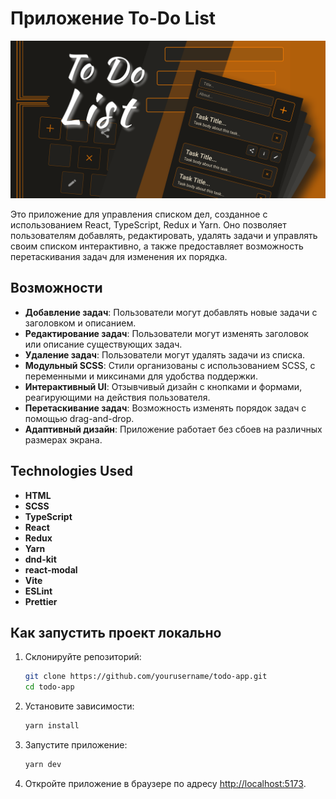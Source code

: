 # Приложение To-Do List

![Coverimage](src/assets/icon/image.png)

Это приложение для управления списком дел, созданное с использованием React, TypeScript, Redux и Yarn. Оно позволяет пользователям добавлять, редактировать, удалять задачи и управлять своим списком интерактивно, а также предоставляет возможность перетаскивания задач для изменения их порядка.

## Возможности

- **Добавление задач**: Пользователи могут добавлять новые задачи с заголовком и описанием.
- **Редактирование задач**: Пользователи могут изменять заголовок или описание существующих задач.
- **Удаление задач**: Пользователи могут удалять задачи из списка.
- **Модульный SCSS**: Стили организованы с использованием SCSS, с переменными и миксинами для удобства поддержки.
- **Интерактивный UI**: Отзывчивый дизайн с кнопками и формами, реагирующими на действия пользователя.
- **Перетаскивание задач**: Возможность изменять порядок задач с помощью drag-and-drop.
- **Адаптивный дизайн**: Приложение работает без сбоев на различных размерах экрана.

## Technologies Used

- **HTML**
- **SCSS**
- **TypeScript**
- **React**
- **Redux**
- **Yarn**
- **dnd-kit**
- **react-modal**
- **Vite**
- **ESLint**
- **Prettier**

## Как запустить проект локально

1. Склонируйте репозиторий:

   ```bash
   git clone https://github.com/yourusername/todo-app.git
   cd todo-app
   ```

2. Установите зависимости:

   ```bash
   yarn install
   ```

3. Запустите приложение:

   ```bash
   yarn dev
   ```

4. Откройте приложение в браузере по адресу [http://localhost:5173](http://localhost:5173).
